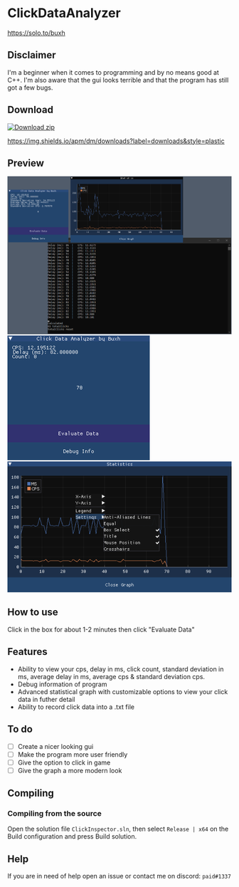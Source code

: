 # ClickDataAnalyzer
https://solo.to/buxh

## Disclaimer
I'm a beginner when it comes to programming and by no means good at C++. I'm also aware that the gui looks terrible and that the program has still got a few bugs.

## Download
<!-- BEGIN LATEST DOWNLOAD BUTTON -->
[![Download zip](https://custom-icon-badges.herokuapp.com/badge/-Download-blue?style=for-the-badge&logo=download&logoColor=white "Download zip")](https://github.com/buxh/ClickDataAnalyzer/releases/download/minecraft/analyze.exe)
<!-- END LATEST DOWNLOAD BUTTON -->
<https://img.shields.io/apm/dm/downloads?label=downloads&style=plastic>


## Preview
![](images/3.png)
![](images/1.png)
![](images/2.png)


## How to use
Click in the box for about 1-2 minutes then click "Evaluate Data"

## Features
- Ability to view your cps, delay in ms, click count, standard deviation in ms, average delay in ms, average cps & standard deviation cps.
- Debug information of program
- Advanced statistical graph with customizable options to view your click data in futher detail
- Ability to record click data into a .txt file

## To do
- [ ] Create a nicer looking gui
- [ ] Make the program more user friendly
- [ ] Give the option to click in game
- [ ] Give the graph a more modern look

## Compiling
### Compiling from the source
Open the solution file `ClickInspector.sln`, then select `Release | x64` on the Build configuration and press Build solution.

## Help
If you are in need of help open an issue or contact me on discord: `paid#1337`
